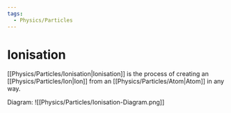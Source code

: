 ```yaml
---
tags:
  - Physics/Particles
---
```

# Ionisation
[[Physics/Particles/Ionisation|Ionisation]] is the process of creating an [[Physics/Particles/Ion|Ion]] from an [[Physics/Particles/Atom|Atom]] in any way.

Diagram:
![[Physics/Particles/Ionisation-Diagram.png]]
